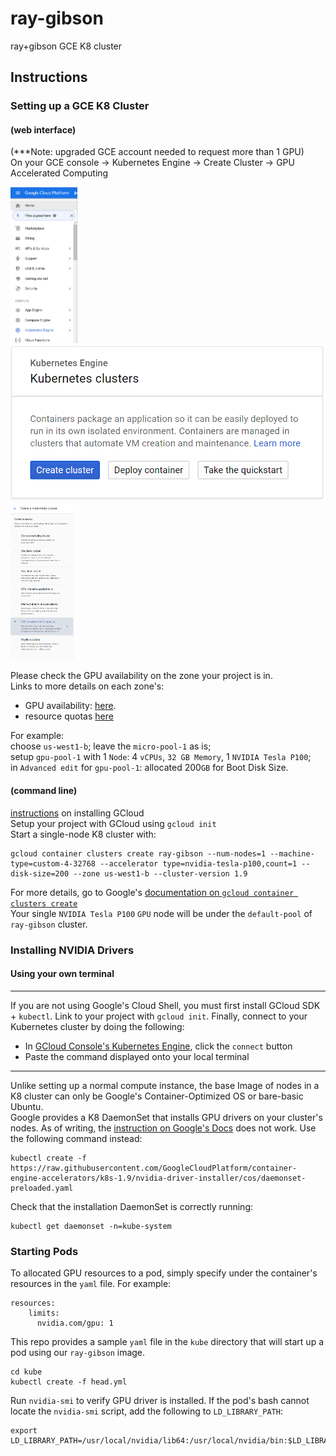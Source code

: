 # ray-gibson
ray+gibson GCE K8 cluster

## Instructions

### Setting up a GCE K8 Cluster 
#### (web interface)

(***Note: upgraded GCE account needed to request more than 1 GPU)  
On your GCE console -> Kubernetes Engine -> Create Cluster -> GPU Accelerated Computing

<!--![img](docs/gce-k8.png | height=100) -->
<img src="docs/gce-k8.png" height="250"> <img src="docs/create-cluster.png" height = "250"> <img src="docs/gpu-accelerated.png" height = "250">  

Please check the GPU availability on the zone your project is in.  
Links to more details on each zone's:  
* GPU availability: [here](https://cloud.google.com/compute/docs/gpus/).  
* resource quotas [here](https://console.cloud.google.com/iam-admin/quotas?_ga=2.117426756.-318237526.1538593068)

For example:  
choose `us-west1-b`; leave the `micro-pool-1` as is;  
setup `gpu-pool-1` with 1 `Node`: 4 `vCPUs`, `32 GB Memory`, 1 `NVIDIA Tesla P100`;  
in `Advanced edit` for `gpu-pool-1`: allocated 200`GB` for Boot Disk Size.

#### (command line)
[instructions](https://cloud.google.com/sdk/docs/quickstart-debian-ubuntu) on installing GCloud  
Setup your project with GCloud using `gcloud init`  
Start a single-node K8 cluster with:
```
gcloud container clusters create ray-gibson --num-nodes=1 --machine-type=custom-4-32768 --accelerator type=nvidia-tesla-p100,count=1 --disk-size=200 --zone us-west1-b --cluster-version 1.9
```
For more details, go to Google's [documentation on `gcloud container clusters create`](https://cloud.google.com/sdk/gcloud/reference/container/clusters/create)  
Your single `NVIDIA Tesla P100` `GPU` node will be under the `default-pool` of `ray-gibson` cluster.

### Installing NVIDIA Drivers
#### Using your own terminal
-----
If you are not using Google's Cloud Shell, you must first install GCloud SDK + `kubectl`.  Link to your project with `gcloud init`.  Finally, connect to your Kubernetes cluster by doing the following:  
* In [GCloud Console's Kubernetes Engine](https://console.cloud.google.com/kubernetes/), click the `connect` button  
* Paste the command displayed onto your local terminal

-----

Unlike setting up a normal compute instance, the base Image of nodes in a K8 cluster can only be Google's Container-Optimized OS or bare-basic Ubuntu.  
Google provides a K8 DaemonSet that installs GPU drivers on your cluster's nodes. As of writing, the [instruction on Google's Docs](https://cloud.google.com/kubernetes-engine/docs/how-to/gpus#installing_drivers) does not work. Use the following command instead:  
```
kubectl create -f https://raw.githubusercontent.com/GoogleCloudPlatform/container-engine-accelerators/k8s-1.9/nvidia-driver-installer/cos/daemonset-preloaded.yaml
```

Check that the installation DaemonSet is correctly running:
```
kubectl get daemonset -n=kube-system
```

### Starting Pods
To allocated GPU resources to a pod, simply specify under the container's resources in the `yaml` file. For example:  
```
resources:
    limits:
      nvidia.com/gpu: 1
```
This repo provides a sample `yaml` file in the `kube` directory that will start up a pod using our `ray-gibson` image.
```
cd kube
kubectl create -f head.yml
```

Run `nvidia-smi` to verify GPU driver is installed.
If the pod's bash cannot locate the `nvidia-smi` script, add the following to `LD_LIBRARY_PATH`:
```
export LD_LIBRARY_PATH=/usr/local/nvidia/lib64:/usr/local/nvidia/bin:$LD_LIBRARY_PATH
```
